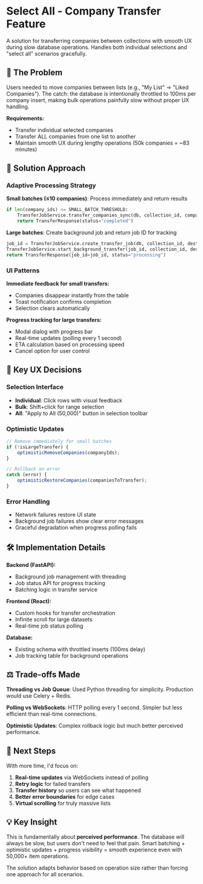 # Select All - Company Transfer Feature

A solution for transferring companies between collections with smooth UX during slow database operations. Handles both individual selections and "select all" scenarios gracefully.

## 🎯 The Problem

Users needed to move companies between lists (e.g., "My List" → "Liked Companies"). The catch: the database is intentionally throttled to 100ms per company insert, making bulk operations painfully slow without proper UX handling.

**Requirements:**
- Transfer individual selected companies
- Transfer ALL companies from one list to another
- Maintain smooth UX during lengthy operations (50k companies = ~83 minutes)

## 🚀 Solution Approach

### Adaptive Processing Strategy

**Small batches (≤10 companies)**: Process immediately and return results
```python
if len(company_ids) <= SMALL_BATCH_THRESHOLD:
    TransferJobService.transfer_companies_sync(db, collection_id, company_ids, dest_collection_id)
    return TransferResponse(status="completed")
```

**Large batches**: Create background job and return job ID for tracking
```python
job_id = TransferJobService.create_transfer_job(db, collection_id, dest_collection_id, company_ids)
TransferJobService.start_background_transfer(job_id, collection_id, dest_collection_id, company_ids)
return TransferResponse(job_id=job_id, status="processing")
```

### UI Patterns

**Immediate feedback for small transfers:**
- Companies disappear instantly from the table
- Toast notification confirms completion
- Selection clears automatically

**Progress tracking for large transfers:**
- Modal dialog with progress bar
- Real-time updates (polling every 1 second)
- ETA calculation based on processing speed
- Cancel option for user control

## 🎨 Key UX Decisions

### Selection Interface
- **Individual**: Click rows with visual feedback
- **Bulk**: Shift+click for range selection  
- **All**: "Apply to All (50,000)" button in selection toolbar

### Optimistic Updates
```typescript
// Remove immediately for small batches
if (!isLargeTransfer) {
    optimisticRemoveCompanies(companyIds);
}

// Rollback on error
catch (error) {
    optimisticRestoreCompanies(companiesToTransfer);
}
```

### Error Handling
- Network failures restore UI state
- Background job failures show clear error messages
- Graceful degradation when progress polling fails

## 🛠️ Implementation Details

**Backend (FastAPI):**
- Background job management with threading
- Job status API for progress tracking
- Batching logic in transfer service

**Frontend (React):**
- Custom hooks for transfer orchestration
- Infinite scroll for large datasets
- Real-time job status polling

**Database:**
- Existing schema with throttled inserts (100ms delay)
- Job tracking table for background operations

## ⚖️ Trade-offs Made

**Threading vs Job Queue**: Used Python threading for simplicity. Production would use Celery + Redis.

**Polling vs WebSockets**: HTTP polling every 1 second. Simpler but less efficient than real-time connections.

**Optimistic Updates**: Complex rollback logic but much better perceived performance.

## 🚦 Next Steps

With more time, I'd focus on:

1. **Real-time updates** via WebSockets instead of polling
2. **Retry logic** for failed transfers
3. **Transfer history** so users can see what happened
4. **Better error boundaries** for edge cases
5. **Virtual scrolling** for truly massive lists

## 💡 Key Insight

This is fundamentally about **perceived performance**. The database will always be slow, but users don't need to feel that pain. Smart batching + optimistic updates + progress visibility = smooth experience even with 50,000+ item operations.

The solution adapts behavior based on operation size rather than forcing one approach for all scenarios.
